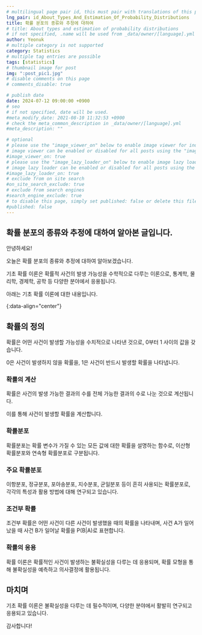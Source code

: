 ```yaml
---
# multilingual page pair id, this must pair with translations of this page. (This name must be unique)
lng_pair: id_About_Types_And_Estimation_Of_Probability_Distributions
title: 확률 분포의 종류와 추정에 대하여
# title: About types and estimation of probability distributions
# if not specified, .name will be used from _data/owner/[language].yml
author: Yeonuk
# multiple category is not supported
category: Statistics
# multiple tag entries are possible
tags: [statistics]
# thumbnail image for post
img: ":post_pic1.jpg"
# disable comments on this page
# comments_disable: true

# publish date
date: 2024-07-12 09:00:00 +0900
# seo
# if not specified, date will be used.
#meta_modify_date: 2021-08-10 11:32:53 +0900
# check the meta_common_description in _data/owner/[language].yml
#meta_description: ""

# optional
# please use the "image_viewer_on" below to enable image viewer for individual pages or posts (_posts/ or [language]/_posts folders).
# image viewer can be enabled or disabled for all posts using the "image_viewer_posts: true" setting in _data/conf/main.yml.
#image_viewer_on: true
# please use the "image_lazy_loader_on" below to enable image lazy loader for individual pages or posts (_posts/ or [language]/_posts folders).
# image lazy loader can be enabled or disabled for all posts using the "image_lazy_loader_posts: true" setting in _data/conf/main.yml.
#image_lazy_loader_on: true
# exclude from on site search
#on_site_search_exclude: true
# exclude from search engines
#search_engine_exclude: true
# to disable this page, simply set published: false or delete this file
#published: false
---
```


<!-- outline-start -->

## 확률 분포의 종류와 추정에 대하여 알아본 글입니다.

안녕하세요!

오늘은 확률 분포의 종류와 추정에 대하여 알아보겠습니다.

기초 확률 이론은 확률적 사건의 발생 가능성을 수학적으로 다루는 이론으로, 통계학, 물리학, 경제학, 공학 등 다양한 분야에서 응용됩니다.

아래는 기초 확률 이론에 대한 내용입니다.

{:data-align="center"}

<!-- outline-end -->

## 확률의 정의

확률은 어떤 사건이 발생할 가능성을 수치적으로 나타낸 것으로, 0부터 1 사이의 값을 갖습니다.

0은 사건이 발생하지 않을 확률을, 1은 사건이 반드시 발생할 확률을 나타냅니다.

### 확률의 계산

확률은 사건의 발생 가능한 결과의 수를 전체 가능한 결과의 수로 나눈 것으로 계산됩니다.

이를 통해 사건이 발생할 확률을 계산합니다.

### 확률분포

확률분포는 확률 변수가 가질 수 있는 모든 값에 대한 확률을 설명하는 함수로, 이산형 확률분포와 연속형 확률분포로 구분됩니다.

### 주요 확률분포

이항분포, 정규분포, 포아송분포, 지수분포, 균일분포 등이 흔히 사용되는 확률분포로, 각각의 특성과 활용 방법에 대해 연구되고 있습니다.

### 조건부 확률

조건부 확률은 어떤 사건이 다른 사건이 발생했을 때의 확률을 나타내며, 사건 A가 일어났을 때 사건 B가 일어날 확률을 P(B|A)로 표현합니다.

### 확률의 응용

확률 이론은 확률적인 사건이 발생하는 불확실성을 다루는 데 응용되며, 확률 모형을 통해 불확실성을 예측하고 의사결정에 활용됩니다.

## 마치며

기초 확률 이론은 불확실성을 다루는 데 필수적이며, 다양한 분야에서 활발히 연구되고 응용되고 있습니다.

감사합니다!
